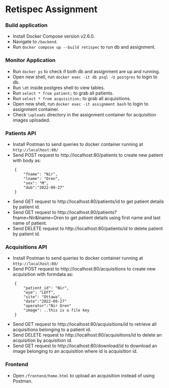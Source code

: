 # Retispec Assignment

### Build application
- Install Docker Compose version v2.6.0.
- Navigate to `/backend`.
- Run `docker compose up --build retispec` to run db and assignment.

### Monitor Application
- Run `docker ps` to check if both db and assignment are up and running.
- Open new shell, run `docker exec -it db psql -U postgres` to login to db.
- Run `\dt` inside postgres shell to view tables.
- Run `select * from patient;` to grab all patients.
- Run `select * from acquisition;` to grab all acquisitions.
- Open new shell, run `docker exec -it assignment bash` to login to assignment container.
- Check `\uploads` directory in the assignment container for acquisition images uploaded.

### Patients API
- Install Postman to send queries to docker container running at `http://localhost:80/`
- Send POST request to http://localhost:80/patients to create new patient with body as:
```
    {
        "fname": "Nir",
        "lname": "Oren",
        "sex": "M",
        "dob":"2022-09-27"
    }
```
- Send GET request to http://localhost:80/patients/id to get patient details by patient id.
- Send GET request to http://localhost:80/patients?fname=Nir&lname=Oren to get patient details using first name and last name of patient.
- Send DELETE request to http://localhost:80/patients/id to delete patient by patient id.

### Acquisitions API
- Install Postman to send queries to docker container running at `http://localhost:80/`
- Send POST request to http://localhost:80/acquisitions to create new acquisition with formdata as:
```
    {
        "patient_id": "Nir",
        "eye": "LEFT",
        "site": "Ottawa",
        "date":"2022-09-27"
        "operator":"Nir Oren"
        "image": ..this is a file key
    }
```
- Send GET request to http://localhost:80/acquisitions/id to retrieve all acquisitions belonging to a patient id.
- Send DELETE request to http://localhost:80/acquisitions/id to delete an acquisition by acquisition id.
- Send GET request to http://localhost:80/download/id to download an image belonging to an acquisition where id is acquisition id.

### Frontend
- Open `/frontend/home.html` to upload an acquisition instead of using Postman.
